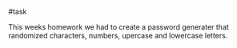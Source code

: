 #task

This weeks homework we had to create a password generater that randomized characters, numbers, upercase and lowercase letters.



